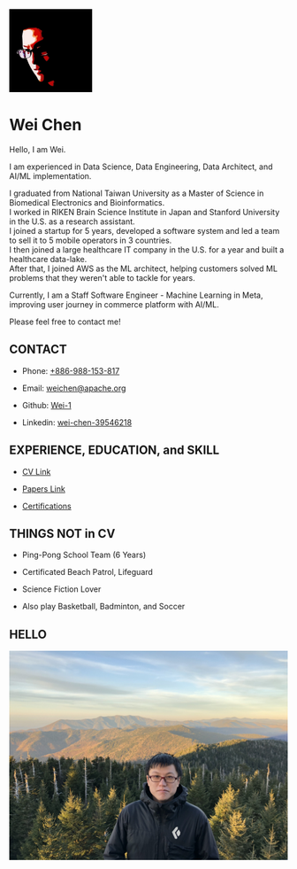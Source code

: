 <img src="asset/me.jpg" width="150px"/>


# Wei Chen

Hello, I am Wei.

I am experienced in Data Science, Data Engineering, Data Architect, and AI/ML implementation.

I graduated from National Taiwan University as a Master of Science in Biomedical Electronics and Bioinformatics.
<br/>
I worked in RIKEN Brain Science Institute in Japan and Stanford University in the U.S. as a research assistant.
<br/>
I joined a startup for 5 years, developed a software system and led a team to sell it to 5 mobile operators in 3 countries.
<br/>
I then joined a large healthcare IT company in the U.S. for a year and built a healthcare data-lake.
<br/>
After that, I joined AWS as the ML architect, helping customers solved ML problems that they weren't able to tackle for years.

Currently, I am a Staff Software Engineer - Machine Learning in Meta, improving user journey in commerce platform with AI/ML.

Please feel free to contact me!


## CONTACT

 - Phone: [+886-988-153-817](tel:886-988-153-817)

 - Email: [weichen@apache.org](mailto://weichen@apache.org)

 - Github: [Wei-1](https://github.com/Wei-1)
 
 - Linkedin: [wei-chen-39546218](https://www.linkedin.com/in/wei-chen-39546218/)


## EXPERIENCE, EDUCATION, and SKILL

 - [CV Link](CV.pdf)

 - [Papers Link](https://github.com/Wei-1/Wei-1.github.io/blob/master/PAPERS.md)
 
 - [Certifications](https://github.com/Wei-1/Wei-1.github.io/tree/master/certification)


## THINGS NOT in CV

 - Ping-Pong School Team (6 Years)

 - Certificated Beach Patrol, Lifeguard

 - Science Fiction Lover

 - Also play Basketball, Badminton, and Soccer


## HELLO

<img src="asset/me2.jpeg"/>
<!---
Photo Credit to Raja Panakati, my colleague in ChangeHealthcare
Great Smoky Mountain - 2018-11-03
-->
